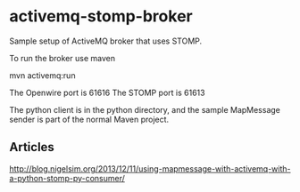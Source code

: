 activemq-stomp-broker
=====================

Sample setup of ActiveMQ broker that uses STOMP.

To run the broker use maven

mvn activemq:run

The Openwire port is 61616
The STOMP port is 61613

The python client is in the python directory, and the sample MapMessage sender is part of the normal Maven project.

Articles
--------

http://blog.nigelsim.org/2013/12/11/using-mapmessage-with-activemq-with-a-python-stomp-py-consumer/
